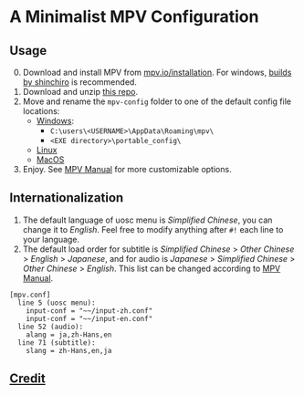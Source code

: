 # A Minimalist MPV Configuration

## Usage
0. Download and install MPV from [mpv.io/installation](https://mpv.io/installation/). For windows, [builds by shinchiro](https://github.com/shinchiro/mpv-winbuild-cmake/releases) is recommended.
1. Download and unzip [this repo](https://github.com/ajtn123/mpv-config/archive/refs/heads/main.zip).
2. Move and rename the `mpv-config` folder to one of the default config file locations:
   - [Windows](https://mpv.io/manual/master/#files-on-windows):
     - `C:\users\<USERNAME>\AppData\Roaming\mpv\`
     - `<EXE directory>\portable_config\`
   - [Linux](https://mpv.io/manual/master/#files)
   - [MacOS](https://mpv.io/manual/master/#files-on-macos)
3. Enjoy. See [MPV Manual](https://mpv.io/manual/master) for more customizable options.

## Internationalization
1. The default language of uosc menu is *Simplified Chinese*, you can change it to *English*. Feel free to modify anything after `#!` each line to your language.
2. The default load order for subtitle is *Simplified Chinese* > *Other Chinese* > *English* > *Japanese*, and for audio is *Japanese* > *Simplified Chinese* > *Other Chinese* > *English*. This list can be changed according to [MPV Manual](https://mpv.io/manual/master/#options).
```
[mpv.conf]
  line 5 (uosc menu):
    input-conf = "~~/input-zh.conf"
    input-conf = "~~/input-en.conf"
  line 52 (audio):
    alang = ja,zh-Hans,en
  line 71 (subtitle):
    slang = zh-Hans,en,ja
```

## [Credit](https://github.com/ajtn123/mpv-config/blob/main/Credits.txt)